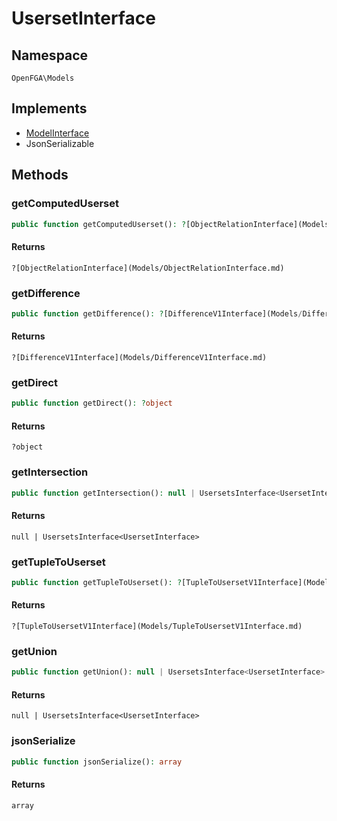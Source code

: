 # UsersetInterface


## Namespace
`OpenFGA\Models`

## Implements
* [ModelInterface](Models/ModelInterface.md)
* JsonSerializable



## Methods
### getComputedUserset


```php
public function getComputedUserset(): ?[ObjectRelationInterface](Models/ObjectRelationInterface.md)
```



#### Returns
`?[ObjectRelationInterface](Models/ObjectRelationInterface.md)`

### getDifference


```php
public function getDifference(): ?[DifferenceV1Interface](Models/DifferenceV1Interface.md)
```



#### Returns
`?[DifferenceV1Interface](Models/DifferenceV1Interface.md)`

### getDirect


```php
public function getDirect(): ?object
```



#### Returns
`?object`

### getIntersection


```php
public function getIntersection(): null | UsersetsInterface<UsersetInterface>
```



#### Returns
`null | UsersetsInterface<UsersetInterface>`

### getTupleToUserset


```php
public function getTupleToUserset(): ?[TupleToUsersetV1Interface](Models/TupleToUsersetV1Interface.md)
```



#### Returns
`?[TupleToUsersetV1Interface](Models/TupleToUsersetV1Interface.md)`

### getUnion


```php
public function getUnion(): null | UsersetsInterface<UsersetInterface>
```



#### Returns
`null | UsersetsInterface<UsersetInterface>`

### jsonSerialize


```php
public function jsonSerialize(): array
```



#### Returns
`array`

